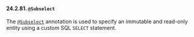 #### 24.2.81. `@Subselect`

<div class="paragraph">

The [`@Subselect`](https://docs.jboss.org/hibernate/orm/5.2/javadocs/org/hibernate/annotations/Subselect.html) annotation is used to specify an immutable and read-only entity using a custom SQL `SELECT` statement.

</div>
</div>
<div class="sect3">

